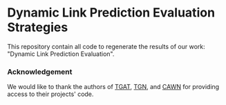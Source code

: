 # Dynamic Link Prediction Evaluation Strategies

This repository contain all code to regenerate the results of our work: "Dynamic Link Prediction Evaluation".


  
### Acknowledgement
We would like to thank the authors of [TGAT](https://github.com/StatsDLMathsRecomSys/Inductive-representation-learning-on-temporal-graphs), [TGN](https://github.com/twitter-research/tgn), and [CAWN](https://github.com/snap-stanford/CAW) for providing access to their projects' code.

  


